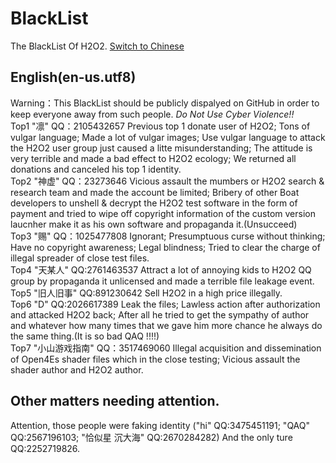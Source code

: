 #  BlackList  
The BlackList Of H2O2. [Switch to Chinese](./BLACKLIST.md)  
##  English(en-us.utf8)  
Warning：This BlackList should be publicly dispalyed on GitHub in order to keep everyone away from such people. *Do Not Use Cyber Violence!!*  
Top1 "凛" QQ：2105432657
Previous top 1 donate user of H2O2; Tons of vulgar language; Made a lot of vulgar images; Use vulgar language to attack the H2O2 user group just caused a litte misunderstanding; The attitude is very terrible and made a bad effect to H2O2 ecology; We returned all donations and canceled his top 1 identity.  
Top2 "神虚" QQ：23273646
Vicious assault the mumbers or H2O2 search & research team and made the account be limited; Bribery of other Boat developers to unshell & decrypt the H2O2 test software in the form of payment and tried to wipe off copyright information of the custom version laucnher make it as his own software and propaganda it.(Unsucceed)  
Top3 "赐" QQ：1025477808
Ignorant; Presumptuous curse without thinking; Have no copyright awareness; Legal blindness; Tried to clear the charge of illegal spreader of close test files.  
Top4 "天某人" QQ:2761463537
Attract a lot of annoying kids to H2O2 QQ group by propaganda it unlicensed and made a terrible file leakage event.  
Top5 "旧人旧事" QQ:891230642
Sell H2O2 in a high price illegally.  
Top6 "D" QQ:2026617389
Leak the files; Lawless action after authorization and attacked H2O2 back; After all he tried to get the sympathy of author and whatever how many times that we gave him more chance he always do the same thing.(It is so bad QAQ !!!!)  
Top7 "小山游戏指南" QQ：3517469060
Illegal acquisition and dissemination of Open4Es shader files which in the close testing; Vicious assault the shader author and H2O2 author.  
##  Other matters needing attention.  
Attention, those people were faking identity ("hi" QQ:3475451191; "QAQ" QQ:2567196103; "恰似星 沉大海" QQ:2670284282) And the only ture QQ:2252719826.
